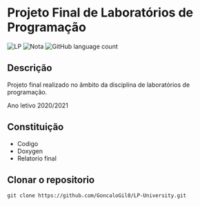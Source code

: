 # Projeto Final de Laboratórios de Programação
![LP](https://img.shields.io/badge/Faculdade-LP-green)
![Nota](https://img.shields.io/badge/Nota%20final-17%20valores-green)
![GitHub language count](https://img.shields.io/github/languages/count/GoncaloGil0/ProjetoLP)

## Descrição
Projeto final realizado no âmbito da disciplina de laboratórios de programação.

Ano letivo 2020/2021

## Constituição

- Codigo
- Doxygen
- Relatorio final

## Clonar o repositorio
``` 
git clone https://github.com/GoncaloGil0/LP-University.git
```

